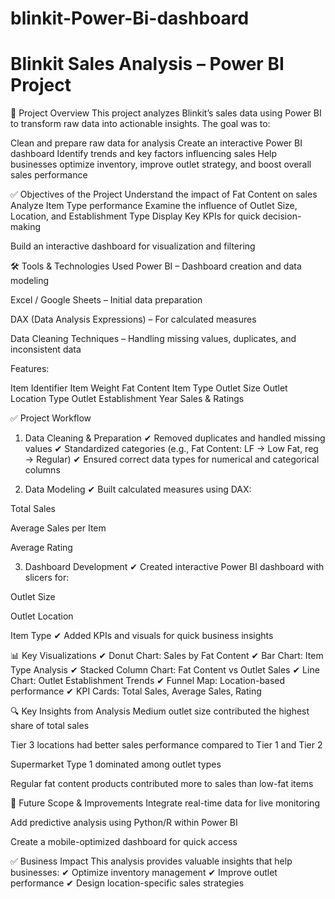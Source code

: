 # blinkit-Power-Bi-dashboard

<h1>Blinkit Sales Analysis – Power BI Project</h1>

📌 Project Overview
This project analyzes Blinkit’s sales data using Power BI to transform raw data into actionable insights. The goal was to:

Clean and prepare raw data for analysis
Create an interactive Power BI dashboard
Identify trends and key factors influencing sales
Help businesses optimize inventory, improve outlet strategy, and boost overall sales performance

✅ Objectives of the Project
Understand the impact of Fat Content on sales
Analyze Item Type performance
Examine the influence of Outlet Size, Location, and Establishment Type
Display Key KPIs for quick decision-making

Build an interactive dashboard for visualization and filtering

🛠 Tools & Technologies Used
Power BI – Dashboard creation and data modeling

Excel / Google Sheets – Initial data preparation

DAX (Data Analysis Expressions) – For calculated measures

Data Cleaning Techniques – Handling missing values, duplicates, and inconsistent data


Features:

Item Identifier
Item Weight
Fat Content
Item Type
Outlet Size
Outlet Location Type
Outlet Establishment Year
Sales & Ratings

✅ Project Workflow
1. Data Cleaning & Preparation
✔ Removed duplicates and handled missing values
✔ Standardized categories (e.g., Fat Content: LF → Low Fat, reg → Regular)
✔ Ensured correct data types for numerical and categorical columns

2. Data Modeling
✔ Built calculated measures using DAX:

Total Sales

Average Sales per Item

Average Rating

3. Dashboard Development
✔ Created interactive Power BI dashboard with slicers for:

Outlet Size

Outlet Location

Item Type
✔ Added KPIs and visuals for quick business insights

📊 Key Visualizations
✔ Donut Chart: Sales by Fat Content
✔ Bar Chart: Item Type Analysis
✔ Stacked Column Chart: Fat Content vs Outlet Sales
✔ Line Chart: Outlet Establishment Trends
✔ Funnel Map: Location-based performance
✔ KPI Cards: Total Sales, Average Sales, Rating

🔍 Key Insights from Analysis
Medium outlet size contributed the highest share of total sales

Tier 3 locations had better sales performance compared to Tier 1 and Tier 2

Supermarket Type 1 dominated among outlet types

Regular fat content products contributed more to sales than low-fat items


🚀 Future Scope & Improvements
Integrate real-time data for live monitoring

Add predictive analysis using Python/R within Power BI

Create a mobile-optimized dashboard for quick access

✅ Business Impact
This analysis provides valuable insights that help businesses:
✔ Optimize inventory management
✔ Improve outlet performance
✔ Design location-specific sales strategies


